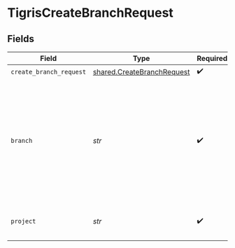 # TigrisCreateBranchRequest


## Fields

| Field                                                                                                                                                             | Type                                                                                                                                                              | Required                                                                                                                                                          | Description                                                                                                                                                       |
| ----------------------------------------------------------------------------------------------------------------------------------------------------------------- | ----------------------------------------------------------------------------------------------------------------------------------------------------------------- | ----------------------------------------------------------------------------------------------------------------------------------------------------------------- | ----------------------------------------------------------------------------------------------------------------------------------------------------------------- |
| `create_branch_request`                                                                                                                                           | [shared.CreateBranchRequest](../../models/shared/createbranchrequest.md)                                                                                          | :heavy_check_mark:                                                                                                                                                | N/A                                                                                                                                                               |
| `branch`                                                                                                                                                          | *str*                                                                                                                                                             | :heavy_check_mark:                                                                                                                                                | Name of the database branch to be created. <p></p>**Note**: `main` is a reserved branch name for primary database and is automatically created with CreateProject |
| `project`                                                                                                                                                         | *str*                                                                                                                                                             | :heavy_check_mark:                                                                                                                                                | Create a database branch in this project                                                                                                                          |